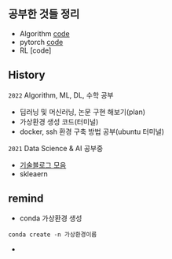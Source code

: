 ## 공부한 것들 정리
- Algorithm [code](https://github.com/hsh6449/TIL/tree/main/Algorithm)
- pytorch [code](https://github.com/hsh6449/TIL/tree/main/pytorch%20%26%20tensorflow)
- RL [code]

## History
`2022` Algorithm, ML, DL, 수학 공부
- 딥러닝 및 머신러닝, 논문 구현 해보기(plan) 
- 가상환경 생성 코드(터미널)
- docker, ssh 환경 구축 방법 공부(ubuntu 터미널)

`2021` Data Science & AI 공부중
- [기술블로그 모음](https://github.com/seonggwonyoon/techblog)
- skleaern

## remind
- conda 가상환경 생성

```
conda create -n 가상환경이름
```
- 
